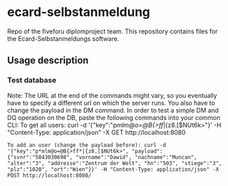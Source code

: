 # ecard-selbstanmeldung
Repo of the fiveforu diplomproject team. This repository contains files for the Ecard-Selbstanmeldungs software.

## Usage description

### Test database

Note: The URL at the end of the commands might vary, so you eventually have to specify a different url on which the server runs.
You also have to change the payload in the DM command.
In order to test a simple DM and DQ operation on the DB, paste the following commands into your common CLI:
	To get all users: curl -d '{"key":"p*mlm@o=@B{>ff*|{z8.[$NUt6k>"}' -H "Content-Type: application/json" -X GET http://localhost:8080
	
	To add an user (change the payload before): curl -d '{"key":"p*mlm@o=@B{>ff*|{z8.[$NUt6k>", "payload":{"svnr":"5043030698", "vorname":"Dawid", "nachname":"Muncan", "alter":"3", "addresse":"Zentrum der Welt", "hn":"503", "stiege":"3", "plz":"1020", "ort":"Wien"}}' -H "Content-Type: application/json" -X POST http://localhost:8080/


